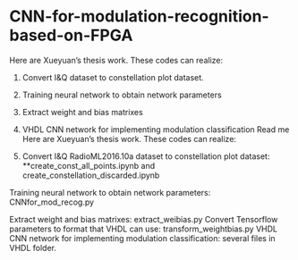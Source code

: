# CNN-for-modulation-recognition-based-on-FPGA
Here are Xueyuan’s thesis work. These codes can realize:
1.	Convert I&Q dataset to constellation plot dataset.
2.	Training neural network to obtain network parameters
3.	Extract weight and bias matrixes
4.	VHDL CNN network for implementing modulation classification
Read me 
Here are Xueyuan’s thesis work. These codes can realize:

1. Convert I&Q RadioML2016.10a dataset to constellation plot dataset: 
   **create_const_all_points.ipynb and create_constellation_discarded.ipynb

Training neural network to obtain network parameters: CNNfor_mod_recog.py

Extract weight and bias matrixes: extract_weibias.py
Convert Tensorflow parameters to format that VHDL can use: transform_weightbias.py
VHDL CNN network for implementing modulation classification: several files in VHDL folder.
